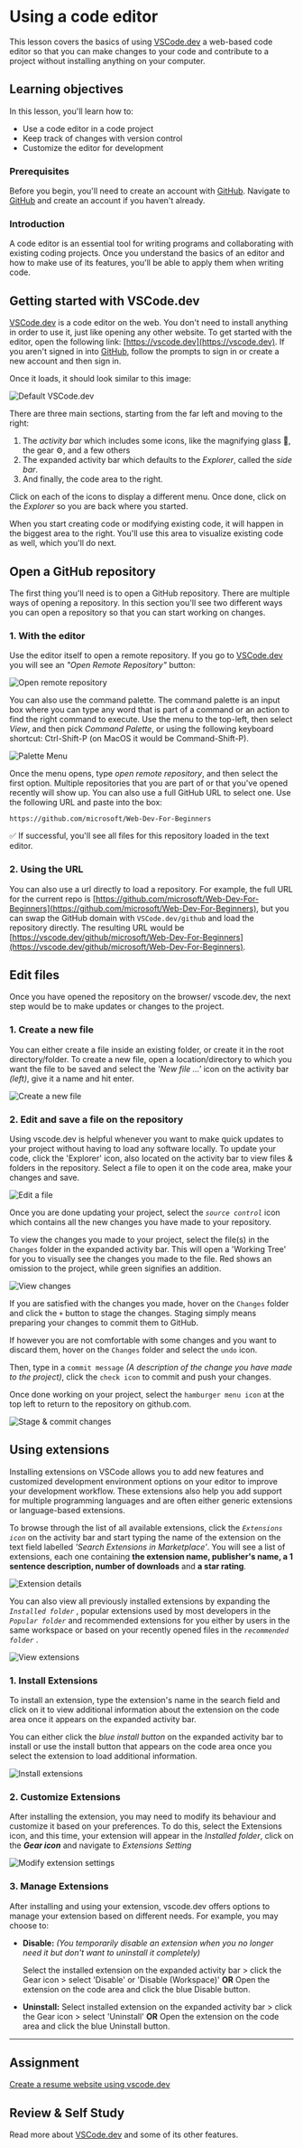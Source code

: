 # Using a code editor

This lesson covers the basics of using [VSCode.dev](https://vscode.dev) a web-based code editor so that you can make changes to your code and contribute to a project without installing anything on your computer.

<!----
TODO: add an optional image
![Using a code editor](../../sketchnotes/webdev101-vscode-dev.png)
> Sketchnote by [Author name](https://example.com)
---->

<!---
## Pre-Lecture Quiz
[Pre-lecture quiz](https://ashy-river-0debb7803.1.azurestaticapps.net/quiz/3)
---->

## Learning objectives

In this lesson, you'll learn how to:

- Use a code editor in a code project
- Keep track of changes with version control
- Customize the editor for development

### Prerequisites

Before you begin, you'll need to create an account with [GitHub](https://github.com). Navigate to [GitHub](https://github.com/) and create an account if you haven't already.

### Introduction

A code editor is an essential tool for writing programs and collaborating with existing coding projects. Once you understand the basics of an editor and how to make use of its features, you'll be able to apply them when writing code.

## Getting started with VSCode.dev

[VSCode.dev](https://vscode.dev) is a code editor on the web. You don't need to install anything in order to use it, just like opening any other website. To get started with the editor, open the following link: [https://vscode.dev](https://vscode.dev). If you aren't signed in into [GitHub](https://github.com/), follow the prompts to sign in or create a new account and then sign in.

Once it loads, it should look similar to this image:

![Default VSCode.dev](../images/default-vscode-dev.png)

There are three main sections, starting from the far left and moving to the right:

1. The _activity bar_ which includes some icons, like the magnifying glass 🔎, the gear ⚙️, and a few others
1. The expanded activity bar which defaults to the _Explorer_, called the _side bar_.
1. And finally, the code area to the right.

Click on each of the icons to display a different menu. Once done, click on the _Explorer_ so you are back where you started.

When you start creating code or modifying existing code, it will happen in the biggest area to the right. You'll use this area to visualize existing code as well, which you'll do next.


## Open a GitHub repository

The first thing you'll need is to open a GitHub repository. There are multiple ways of opening a repository. In this section you'll see two different ways you can open a repository so that you can start working on changes.

### 1. With the editor

Use the editor itself to open a remote repository. If you go to [VSCode.dev](https://vscode.dev) you will see an _"Open Remote Repository"_ button:

![Open remote repository](../images/open-remote-repository.png)

You can also use the command palette. The command palette is an input box where you can type any word that is part of a command or an action to find the right command to execute. Use the menu to the top-left, then select _View_, and then pick _Command Palette_, or using the following keyboard shortcut: Ctrl-Shift-P (on MacOS it would be Command-Shift-P).

![Palette Menu](../images/palette-menu.png)

Once the menu opens, type _open remote repository_, and then select the first option. Multiple repositories that you are part of or that you've opened recently will show up. You can also use a full GitHub URL to select one. Use the following URL and paste into the box:

```
https://github.com/microsoft/Web-Dev-For-Beginners
```

✅ If successful, you'll see all files for this repository loaded in the text editor.


### 2. Using the URL

You can also use a url directly to load a repository. For example, the full URL for the current repo is [https://github.com/microsoft/Web-Dev-For-Beginners](https://github.com/microsoft/Web-Dev-For-Beginners), but you can swap the GitHub domain with `VSCode.dev/github` and load the repository directly. The resulting URL would be [https://vscode.dev/github/microsoft/Web-Dev-For-Beginners](https://vscode.dev/github/microsoft/Web-Dev-For-Beginners).


## Edit files
Once you have opened the repository on the browser/ vscode.dev, the next step would be to make updates or changes to the project.

### 1. Create a new file

You can either create a file inside an existing folder, or create it in the root directory/folder. To create a new file, open a location/directory to which you want the file to be saved and select the _'New file ...'_ icon on the activity bar _(left)_, give it a name and hit enter.

![Create a new file](../images/create-new-file.png)

### 2. Edit and save a file on the repository

Using vscode.dev is helpful whenever you want to make quick updates to your project without having to load any software locally.
To update your code, click the 'Explorer' icon, also located on the activity bar to view files & folders in the repository.
Select a file to open it on the code area, make your changes and save.

![Edit a file](../images/edit-a-file.png)

Once you are done updating your project, select the _`source control`_ icon which contains all the new changes you have made to your repository.

To view the changes you made to your project, select the file(s) in the `Changes` folder in the expanded activity bar. This will open a 'Working Tree' for you to visually see the changes you made to the file. Red shows an omission to the project, while green signifies an addition.

![View changes](../images/working-tree.png)

If you are satisfied with the changes you made, hover on the `Changes` folder and click the `+` button to stage the changes. Staging simply means preparing your changes to commit them to GitHub.

If however you are not comfortable with some changes and you want to discard them, hover on the `Changes` folder and select the `undo` icon.

Then, type in a `commit message` _(A description of the change you have made to the project)_, click the `check icon` to commit and push your changes.

Once done working on your project, select the `hamburger menu icon` at the top left to return to the repository on github.com.

![Stage & commit changes](../images/edit-vscode.dev.gif)

## Using extensions
Installing extensions on VSCode allows you to add new features and customized development environment options on your editor to improve your development workflow. These extensions also help you add support for multiple programming languages and are often either generic extensions or language-based extensions.

To browse through the list of all available extensions, click the _`Extensions icon`_ on the activity bar and start typing the name of the extension on the text field labelled _'Search Extensions in Marketplace'_.
You will see a list of extensions, each one containing **the extension name, publisher's name, a 1 sentence description, number of downloads** and **a star rating**.

![Extension details](../images/extension-details.png)

You can also view all previously installed extensions by expanding the _`Installed folder`_ , popular extensions used by most developers in the _`Popular folder`_ and recommended extensions for you either by users in the same workspace or based on your recently opened files in the _`recommended folder`_ .

![View extensions](../images/extensions.png)


### 1. Install Extensions
To install an extension, type the extension's name in the search field and click on it to view additional information about the extension on the code area once it appears on the expanded activity bar.

You can either click the _blue install button_ on the expanded activity bar to install or use the install button that appears on the code area once you select the extension to load additional information.

![Install extensions](../images/install-extension.gif)

### 2. Customize Extensions
After installing the extension, you may need to modify its behaviour and customize it based on your preferences. To do this, select the Extensions icon, and this time, your extension will appear in the _Installed folder_, click on the _**Gear icon**_ and navigate to _Extensions Setting_

![Modify extension settings](../images/extension-settings.png)

### 3. Manage Extensions
After installing and using your extension, vscode.dev offers options to manage your extension based on different needs. For example, you may choose to:
- **Disable:**  _(You temporarily disable an extension when you no longer need it but don't want to uninstall it completely)_

    Select the installed extension on the expanded activity bar > click the Gear icon > select 'Disable' or 'Disable (Workspace)' **OR** Open the extension on the code area and click the blue Disable button.

   
- **Uninstall:** Select installed extension on the expanded activity bar > click the Gear icon > select 'Uninstall' **OR** Open the extension on the code area and click the blue Uninstall button.



---

## Assignment
[Create a resume website using vscode.dev](https://github.com/microsoft/Web-Dev-For-Beginners/blob/main/8-code-editor/1-using-a-code-editor/assignment.md)


<!----
## Post-Lecture Quiz
[Post-lecture quiz](https://ashy-river-0debb7803.1.azurestaticapps.net/quiz/4)
---->

## Review & Self Study

Read more about [VSCode.dev](https://code.visualstudio.com/docs/editor/vscode-web?WT.mc_id=academic-0000-alfredodeza) and some of its other features.

